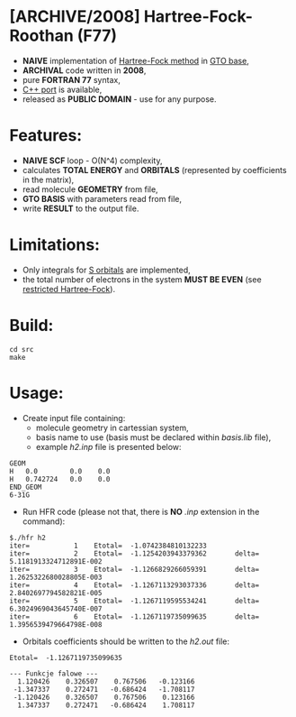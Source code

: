 # [ARCHIVE/2008] Hartree-Fock-Roothan (F77)
  - **NAIVE** implementation of [Hartree-Fock method](https://en.wikipedia.org/wiki/Hartree%E2%80%93Fock_method) in [GTO base](https://en.wikipedia.org/wiki/Gaussian_orbital),
  - **ARCHIVAL** code written in **2008**,
  - pure **FORTRAN 77** syntax,
  - [C++ port](https://github.com/dzik143/hfr-cpp) is available,
  - released as **PUBLIC DOMAIN** - use for any purpose.

# Features:
  - **NAIVE SCF** loop - O(N^4) complexity,
  - calculates **TOTAL ENERGY** and **ORBITALS** (represented by coefficients in the matrix),
  - read molecule **GEOMETRY** from file,
  - **GTO BASIS** with parameters read from file,
  - write **RESULT** to the output file.

# Limitations:
  - Only integrals for [S orbitals](https://en.wikipedia.org/wiki/Gaussian_orbital) are implemented,
  - the total number of electrons in the system **MUST BE EVEN** (see [restricted Hartree-Fock](https://en.wikipedia.org/wiki/Restricted_open-shell_Hartree%E2%80%93Fock)).

# Build:
  ```
  cd src
  make
  ```

# Usage:
  - Create input file containing:
    - molecule geometry in cartessian system,
    - basis name to use (basis must be declared within *basis.lib* file),
    - example *h2.inp* file is presented below:
  ```
GEOM
 H   0.0        0.0    0.0
 H   0.742724   0.0    0.0
END_GEOM
6-31G
```

  - Run HFR code (please not that, there is **NO** *.inp* extension in the command):
  ```
  $./hfr h2
 iter=           1    Etotal=  -1.0742384810132233
 iter=           2    Etotal=  -1.1254203943379362       delta=   5.1181913324712891E-002
 iter=           3    Etotal=  -1.1266829266059391       delta=   1.2625322680028805E-003
 iter=           4    Etotal=  -1.1267113293037336       delta=   2.8402697794582821E-005
 iter=           5    Etotal=  -1.1267119595534241       delta=   6.3024969043645740E-007
 iter=           6    Etotal=  -1.1267119735099635       delta=   1.3956539479664798E-008
```

  - Orbitals coefficients should be written to the *h2.out* file:
  ```
 Etotal=  -1.1267119735099635

 --- Funkcje falowe ---
    1.120426    0.326507    0.767506   -0.123166
   -1.347337    0.272471   -0.686424   -1.708117
   -1.120426    0.326507    0.767506    0.123166
    1.347337    0.272471   -0.686424    1.708117
```
